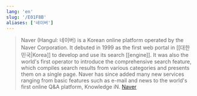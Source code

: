 ```yaml
---
lang: 'en'
slug: '/E01F8B'
aliases: ['네이버']
---
```


> Naver (Hangul: 네이버) is a Korean online platform operated by the Naver Corporation. It debuted in 1999 as the first web portal in [[대한민국|Korea]] to develop and use its search [[engine]]. It was also the world's first operator to introduce the comprehensive search feature, which compiles search results from various categories and presents them on a single page. Naver has since added many new services ranging from basic features such as e-mail and news to the world's first online Q&A platform, Knowledge iN. [Naver](https://en.wikipedia.org/wiki/Naver)
